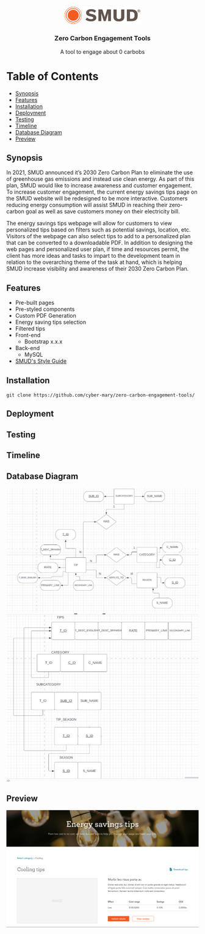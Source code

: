 <p align="center">
    <img src="img/smudLogo.png" style="width:40%; height:40%">
</p>

<h3 align="center">Zero Carbon Engagement Tools</h3>

<p align="center">
    A tool to engage about 0 carbobs
</p>

# Table of Contents

* [Synopsis](#synopsis)
* [Features]($features)
* [Installation](#installation)
* [Deployment](#deployment)
* [Testing](#testing)
* [Timeline](#timeline)
* [Database Diagram](#database-diagram)
* [Preview](#preview)

## Synopsis

In 2021, SMUD announced it’s 2030 Zero Carbon Plan to eliminate the use of greenhouse gas emissions and instead use clean energy. As part of this plan, SMUD would like to increase awareness and customer engagement. To increase customer engagement, the current energy savings tips page on the SMUD website will be redesigned to be more interactive. Customers reducing energy consumption will assist SMUD in reaching their zero-carbon goal as well as save customers money on their electricity bill. 

The energy savings tips webpage will allow for customers to view personalized tips based on filters such as potential savings, location, etc. Visitors of the webpage can also select tips to add to a personalized plan that can be converted to a downloadable PDF. In addition to designing the web pages and personalized user plan, if time and resources permit, the client has more ideas and tasks to impart to the development team in relation to the overarching theme of the task at hand, which is helping SMUD increase visibility and awareness of their 2030 Zero Carbon Plan.

## Features
* Pre-built pages
* Pre-styled components
* Custom PDF Generation
* Energy saving tips selection
* Filtered tips
* Front-end
    * Bootstrap x.x.x
* Back-end
    * MySQL
* [SMUD's Style Guide](https://smud.invisionapp.com/console/share/GQFWV69JMDX/358962325/play)


## Installation
```
git clone https://github.com/cyber-mary/zero-carbon-engagement-tools/
```
## Deployment

## Testing

## Timeline

## Database Diagram
<img src="img/ER.D.png">
<img src="img/ER_Mapping.png">

## Preview
<img src="img/preview.png">

